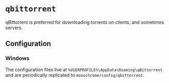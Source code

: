 # `qbittorrent`

qBittorrent is preferred for downloading torrents on clients, and sometimes servers.

## Configuration

### Windows

The configuration files live at `%USERPROFILE%\AppData\Roaming\qBittorrent` and are periodically replicated to `monochrome/config/qbittorrent`.
